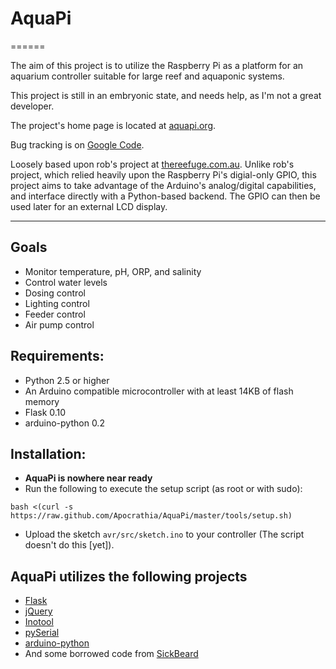 # AquaPi
======

The aim of this project is to utilize the Raspberry Pi as a platform for an aquarium controller suitable for large reef and aquaponic systems.

This project is still in an embryonic state, and needs help, as I'm not a great developer.

The project's home page is located at [aquapi.org][aquapi.org].

Bug tracking is on [Google Code][googleissues].

Loosely based upon rob's project at [thereefuge.com.au][reefuge]. Unlike rob's project, which relied heavily upon the Raspberry Pi's digial-only GPIO, this project aims to take advantage of the Arduino's analog/digital capabilities, and interface directly with a Python-based backend. The GPIO can then be used later for an external LCD display.

------

## Goals
  * Monitor temperature, pH, ORP, and salinity
  * Control water levels
  * Dosing control
  * Lighting control
  * Feeder control
  * Air pump control

## Requirements:
  * Python 2.5 or higher
  * An Arduino compatible microcontroller with at least 14KB of flash memory
  * Flask 0.10
  * arduino-python 0.2

## Installation:
  * **AquaPi is nowhere near ready**
  * Run the following to execute the setup script (as root or with sudo): 
```
bash <(curl -s https://raw.github.com/Apocrathia/AquaPi/master/tools/setup.sh)
```	
  * Upload the sketch `avr/src/sketch.ino` to your controller (The script doesn't do this [yet]).

## AquaPi utilizes the following projects
  * [Flask][flask]
  * [jQuery][jquery]
  * [Inotool][inotool]
  * [pySerial][pyserial]
  * [arduino-python][arduinoapi]
  * And some borrowed code from [SickBeard][sickbeard]

[aquapi.org]: http://aquapi.org
[reefuge]: http://www.thereefuge.com.au/threads/raspberry-pi-tank-monitor-project.3475
[sickbeard]: http://sickbeard.com
[flask]: http://flask.pocoo.org/
[inotool]: http://inotool.org
[jquery]: http://jquery.com
[pyserial]: http://pyserial.sourceforge.net/
[arduinoapi]: https://github.com/thearn/Python-Arduino-Command-API
[buildarduino]: http://playground.arduino.cc/BuildArduino/Py
[googleissues]: http://code.google.com/p/aquapi/issues/list
[googlenewissue]: http://code.google.com/p/aquapi/issues/entry
